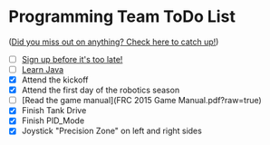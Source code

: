 Programming Team ToDo List
==========================

([Did you miss out on anything? Check here to catch up!](archive/index.md))

- [ ] [Sign up before it's too late!](https://my.usfirst.org/stims/)
- [ ] [Learn Java](https://github.com/owatonnarobotics/ToDo/issues/3)
- [X] Attend the kickoff
- [X] Attend the first day of the robotics season
- [ ] [Read the game manual](FRC 2015 Game Manual.pdf?raw=true)
- [X] Finish Tank Drive
- [X] Finish PID_Mode
- [X] Joystick "Precision Zone" on left and right sides
